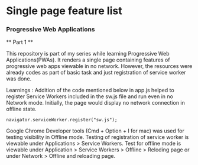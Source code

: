 # Single page feature list 
### Progressive Web Applications
** Part 1 **

This repository is part of my series while learning Progressive Web Applications(PWAs).
It renders a single page containing features of progressive web apps viewable in no network.
However, the resources were already codes as part of basic task and just registration of service worker was done.

Learnings : 
Addition of the code mentioned below in app.js helped to register Service Workers included in the sw.js file and run even in no Network mode. Initially, the page would display no network connection in offline state.

`navigator.serviceWorker.register("sw.js");` 

Google Chrome Developer tools (Cmd + Option + I for mac) was used for testing visibility in Offline mode.
Testing of registration of service worker is viewable under Applications > Service Workers.
Test for offline mode is viewable under Application > Service Workers > Offline > Reloding page or under Network > Offline and reloading page.
